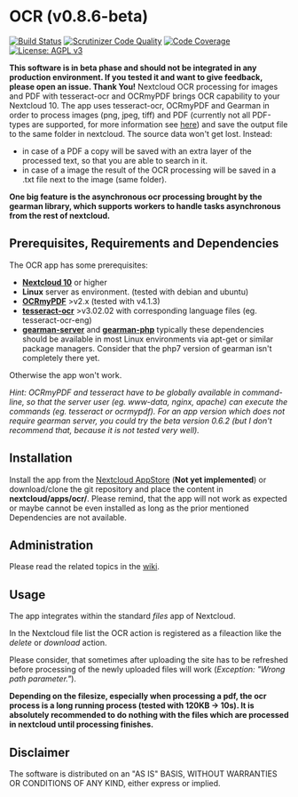 # OCR (v0.8.6-beta)
[![Build Status](https://travis-ci.org/janis91/ocr.svg?branch=master)](https://travis-ci.org/janis91/ocr) [![Scrutinizer Code Quality](https://scrutinizer-ci.com/g/janis91/ocr/badges/quality-score.png?b=master)](https://scrutinizer-ci.com/g/janis91/ocr/?branch=master) [![Code Coverage](https://scrutinizer-ci.com/g/janis91/ocr/badges/coverage.png?b=master)](https://scrutinizer-ci.com/g/janis91/ocr/?branch=master) [![License: AGPL v3](https://img.shields.io/badge/License-AGPL%20v3-blue.svg)](http://www.gnu.org/licenses/agpl-3.0)

**This software is in beta phase and should not be integrated in any production environment. If you tested it and want to give feedback, please open an issue. Thank You!**
Nextcloud OCR processing for images and PDF with tesseract-ocr and OCRmyPDF brings OCR capability to your Nextcloud 10.
The app uses tesseract-ocr, OCRmyPDF and Gearman in order to process images (png, jpeg, tiff) and PDF (currently not all PDF-types are supported, for more information see [here](https://github.com/jbarlow83/OCRmyPDF)) and save the output file to the same folder in nextcloud.
The source data won't get lost. Instead:
 - in case of a PDF a copy will be saved with an extra layer of the processed text, so that you are able to search in it.
 - in case of a image the result of the OCR processing will be saved in a .txt file next to the image (same folder). 

**One big feature is the asynchronous ocr processing brought by the gearman library, which supports workers to handle tasks asynchronous from the rest of nextcloud.**

## Prerequisites, Requirements and Dependencies
The OCR app has some prerequisites:
 - **[Nextcloud 10](https://nextcloud.com/)** or higher
 - **Linux** server as environment. (tested with debian and ubuntu)
 - **[OCRmyPDF](https://github.com/jbarlow83/OCRmyPDF)** >v2.x (tested with v4.1.3)
 - **[tesseract-ocr](https://github.com/tesseract-ocr/tesseract)** >v3.02.02 with corresponding language files (eg. tesseract-ocr-eng)
 - **[gearman-server](http://gearman.org/)** and **[gearman-php](https://pecl.php.net/package/gearman)** typically these dependencies should be available in most Linux environments via apt-get or similar package managers. Consider that the php7 version of gearman isn't completely there yet.
 
Otherwise the app won't work.

*Hint: OCRmyPDF and tesseract have to be globally available in command-line, so that the server user (eg. www-data, nginx, apache) can execute the commands (eg. tesseract or ocrmypdf). For an app version which does not require gearman server, you could try the beta version 0.6.2 (but I don't recommend that, because it is not tested very well).*

## Installation
Install the app from the [Nextcloud AppStore](http://apps.nextcloud.com) (**Not yet implemented**) or download/clone the git repository and place the content in **nextcloud/apps/ocr/**.
Please remind, that the app will not work as expected or maybe cannot be even installed as long as the prior mentioned Dependencies are not available.

## Administration
Please read the related topics in the [wiki](https://github.com/janis91/ocr/wiki).

## Usage
The app integrates within the standard _files_ app of Nextcloud.

In the Nextcloud file list the OCR action is registered as a fileaction like the _delete_ or _download_ action.

Please consider, that sometimes after uploading the site has to be refreshed before processing of the newly uploaded files will work (_Exception: "Wrong path parameter."_).

**Depending on the filesize, especially when processing a pdf, the ocr process is a long running process (tested with 120KB -> 10s). It is absolutely recommended to do nothing with the files which are processed in nextcloud until processing finishes.**


## Disclaimer
The software is distributed on an "AS IS" BASIS, WITHOUT WARRANTIES OR
CONDITIONS OF ANY KIND, either express or implied.
